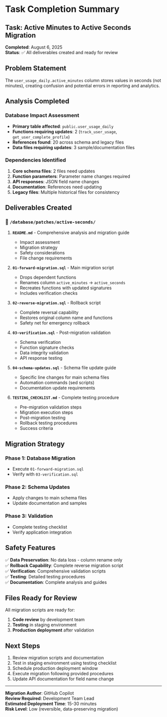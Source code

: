 # Task Completion Summary

## Task: Active Minutes to Active Seconds Migration

**Completed**: August 6, 2025  
**Status**: ✅ All deliverables created and ready for review

## Problem Statement

The `user_usage_daily.active_minutes` column stores values in seconds (not minutes), creating confusion and potential errors in reporting and analytics.

## Analysis Completed

### Database Impact Assessment

- **Primary table affected**: `public.user_usage_daily`
- **Functions requiring updates**: 2 (`track_user_usage`, `get_user_complete_profile`)
- **References found**: 20 across schema and legacy files
- **Data files requiring updates**: 3 sample/documentation files

### Dependencies Identified

1. **Core schema files**: 2 files need updates
2. **Function parameters**: Parameter name changes required
3. **API responses**: JSON field name changes
4. **Documentation**: References need updating
5. **Legacy files**: Multiple historical files for consistency

## Deliverables Created

### 📁 `/database/patches/active-seconds/`

1. **`README.md`** - Comprehensive analysis and migration guide

   - Impact assessment
   - Migration strategy
   - Safety considerations
   - File change requirements

2. **`01-forward-migration.sql`** - Main migration script

   - Drops dependent functions
   - Renames column `active_minutes` → `active_seconds`
   - Recreates functions with updated signatures
   - Includes verification checks

3. **`02-reverse-migration.sql`** - Rollback script

   - Complete reversal capability
   - Restores original column name and functions
   - Safety net for emergency rollback

4. **`03-verification.sql`** - Post-migration validation

   - Schema verification
   - Function signature checks
   - Data integrity validation
   - API response testing

5. **`04-schema-updates.sql`** - Schema file update guide

   - Specific line changes for main schema files
   - Automation commands (sed scripts)
   - Documentation update requirements

6. **`TESTING_CHECKLIST.md`** - Complete testing procedure
   - Pre-migration validation steps
   - Migration execution steps
   - Post-migration testing
   - Rollback testing procedures
   - Success criteria

## Migration Strategy

### Phase 1: Database Migration

- Execute `01-forward-migration.sql`
- Verify with `03-verification.sql`

### Phase 2: Schema Updates

- Apply changes to main schema files
- Update documentation and samples

### Phase 3: Validation

- Complete testing checklist
- Verify application integration

## Safety Features

✅ **Data Preservation**: No data loss - column rename only  
✅ **Rollback Capability**: Complete reverse migration script  
✅ **Verification**: Comprehensive validation scripts  
✅ **Testing**: Detailed testing procedures  
✅ **Documentation**: Complete analysis and guides

## Files Ready for Review

All migration scripts are ready for:

1. **Code review** by development team
2. **Testing** in staging environment
3. **Production deployment** after validation

## Next Steps

1. Review migration scripts and documentation
2. Test in staging environment using testing checklist
3. Schedule production deployment window
4. Execute migration following provided procedures
5. Update API documentation for field name change

---

**Migration Author**: GitHub Copilot  
**Review Required**: Development Team Lead  
**Estimated Deployment Time**: 15-30 minutes  
**Risk Level**: Low (reversible, data-preserving migration)
